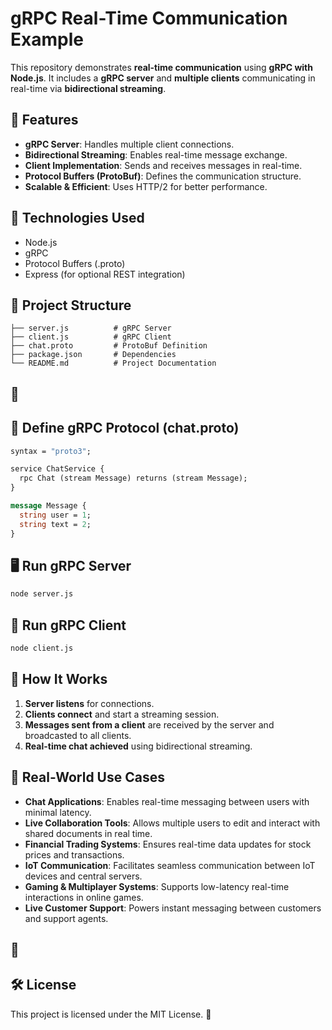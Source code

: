 # gRPC Real-Time Communication Example

This repository demonstrates **real-time communication** using **gRPC with Node.js**. It includes a **gRPC server** and **multiple clients** communicating in real-time via **bidirectional streaming**.

## 🚀 Features
- **gRPC Server**: Handles multiple client connections.
- **Bidirectional Streaming**: Enables real-time message exchange.
- **Client Implementation**: Sends and receives messages in real-time.
- **Protocol Buffers (ProtoBuf)**: Defines the communication structure.
- **Scalable & Efficient**: Uses HTTP/2 for better performance.

## 📌 Technologies Used
- Node.js
- gRPC
- Protocol Buffers (.proto)
- Express (for optional REST integration)

## 📁 Project Structure
```
├── server.js          # gRPC Server
├── client.js          # gRPC Client
├── chat.proto         # ProtoBuf Definition
├── package.json       # Dependencies
└── README.md          # Project Documentation
```

## 🔧

## 📝 Define gRPC Protocol (chat.proto)
```proto
syntax = "proto3";

service ChatService {
  rpc Chat (stream Message) returns (stream Message);
}

message Message {
  string user = 1;
  string text = 2;
}
```

## 🖥️ Run gRPC Server
```bash
node server.js
```

## 📡 Run gRPC Client
```bash
node client.js
```

## 🎯 How It Works
1. **Server listens** for connections.
2. **Clients connect** and start a streaming session.
3. **Messages sent from a client** are received by the server and broadcasted to all clients.
4. **Real-time chat achieved** using bidirectional streaming.

## 📌 Real-World Use Cases
- **Chat Applications**: Enables real-time messaging between users with minimal latency.
- **Live Collaboration Tools**: Allows multiple users to edit and interact with shared documents in real time.
- **Financial Trading Systems**: Ensures real-time data updates for stock prices and transactions.
- **IoT Communication**: Facilitates seamless communication between IoT devices and central servers.
- **Gaming & Multiplayer Systems**: Supports low-latency real-time interactions in online games.
- **Live Customer Support**: Powers instant messaging between customers and support agents.

## 🤝

## 🛠️ License
This project is licensed under the MIT License. 🌟

